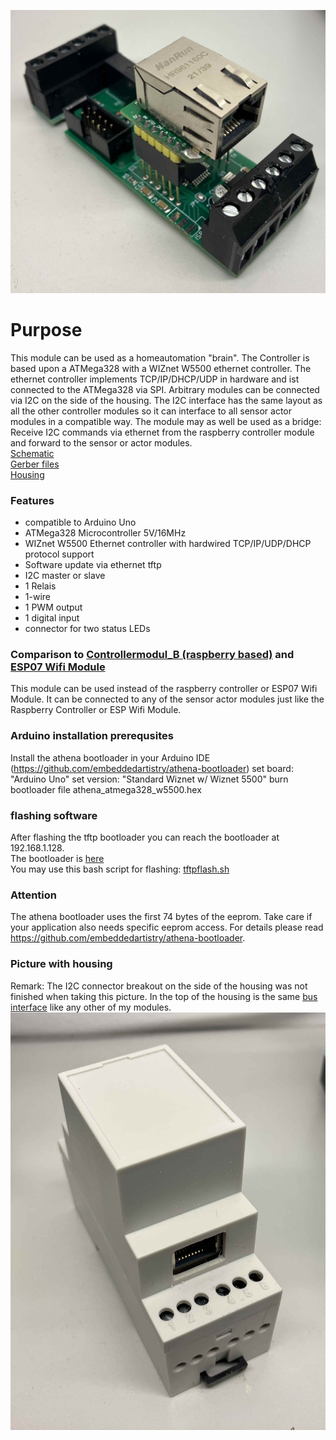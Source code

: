 ![lt](https://github.com/tinytronix/homeautomation/blob/master/Photos/ControllerC1.jpg)

# Purpose
This module can be used as a homeautomation "brain". The Controller is based upon a ATMega328 with a WIZnet W5500 ethernet controller. The ethernet controller implements TCP/IP/DHCP/UDP 
in hardware and ist connected to the ATMega328 via SPI. Arbitrary modules can be connected via I2C on the side of the housing. The I2C interface has
the same layout as all the other controller modules so it can interface to all sensor actor modules in a compatible way. The module may as well be used as a bridge: Receive I2C commands via ethernet from the raspberry controller module and forward to the sensor or actor modules.
</br>[Schematic](https://github.com/tinytronix/homeautomation/blob/master/Hardware/Controllermodul_D/Schematic.pdf)
</br>[Gerber files](https://github.com/tinytronix/homeautomation/blob/master/Hardware/Controllermodul_D/Gerber.zip)
</br>[Housing](https://github.com/tinytronix/homeautomation/blob/master/Hardware/HUT-C_DB-DE.pdf)

### Features
- compatible to Arduino Uno 
- ATMega328 Microcontroller 5V/16MHz
- WIZnet W5500 Ethernet controller with hardwired TCP/IP/UDP/DHCP protocol support
- Software update via ethernet tftp
- I2C master or slave
- 1 Relais
- 1-wire
- 1 PWM output
- 1 digital input
- connector for two status LEDs

### Comparison to [Controllermodul_B (raspberry based)](https://github.com/tinytronix/homeautomation/tree/master/Hardware/Controllermodul_B) and [ESP07 Wifi Module](https://github.com/tinytronix/homeautomation/tree/master/Hardware/Controllermodul_C)
This module can be used instead of the raspberry controller or ESP07 Wifi Module. It can be connected to any of the sensor actor modules just like 
the Raspberry Controller or ESP Wifi Module.

### Arduino installation prerequsites
Install the athena bootloader in your Arduino IDE (https://github.com/embeddedartistry/athena-bootloader)
set board: "Arduino Uno"
set version: "Standard Wiznet w/ Wiznet 5500"
burn bootloader file athena_atmega328_w5500.hex

### flashing software
After flashing the tftp bootloader you can reach the bootloader at 192.168.1.128.
</br>The bootloader is [here](https://github.com/tinytronix/homeautomation/blob/master/Software/Controllermodul_D/athena_atmega328_w5500.hex)
</br>You may use this bash script for flashing: [tftpflash.sh](https://github.com/tinytronix/homeautomation/blob/master/Software/Controllermodul_D/tftpflash.sh)

### Attention
The athena bootloader uses the first 74 bytes of the eeprom. Take care if your application also needs specific eeprom access.
For details please read https://github.com/embeddedartistry/athena-bootloader.
 
### Picture with housing
Remark: The I2C connector breakout on the side of the housing was not finished when taking this picture. In the top of the housing is the same [bus interface](https://github.com/tinytronix/homeautomation/tree/master/Hardware/Modulbus) like any other of my modules. 
![lt](https://github.com/tinytronix/homeautomation/blob/master/Photos/ControllerC3.jpg)
